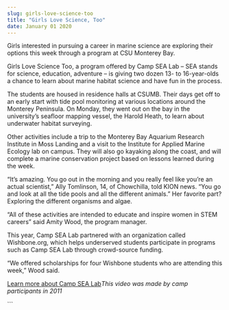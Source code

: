 ```yaml
---
slug: girls-love-science-too
title: "Girls Love Science, Too"
date: January 01 2020
---
```


 
<p>
  Girls interested in pursuing a career in marine science are exploring their
  options this week through a program at CSU Monterey Bay.
</p>
<p>
  Girls Love Science Too, a program offered by Camp SEA Lab – SEA stands for
  science, education, adventure – is giving two dozen 13- to 16-year-olds a
  chance to learn about marine habitat science and have fun in the process.
</p>
<p>
  The students are housed in residence halls at CSUMB. Their days get off to an
  early start with tide pool monitoring at various locations around the Monterey
  Peninsula. On Monday, they went out on the bay in the university’s seafloor
  mapping vessel, the Harold Heath, to learn about underwater habitat surveying.
</p>
<p>
  Other activities include a trip to the Monterey Bay Aquarium Research
  Institute in Moss Landing and a visit to the Institute for Applied Marine
  Ecology lab on campus. They will also go kayaking along the coast, and will
  complete a marine conservation project based on lessons learned during the
  week.
</p>
<p>
  “It’s amazing. You go out in the morning and you really feel like you’re an
  actual scientist,” Ally Tomlinson, 14, of Chowchilla, told KION news. “You go
  and look at all the tide pools and all the different animals.” Her favorite
  part? Exploring the different organisms and algae.
</p>
<p>
  “All of these activities are intended to educate and inspire women in STEM
  careers” said Amity Wood, the program manager.
</p>
<p>
  This year, Camp SEA Lab partnered with an organization called Wishbone.org,
  which helps underserved students participate in programs such as Camp SEA Lab
  through crowd-source funding.
</p>
<p>
  “We offered scholarships for four Wishbone students who are attending this
  week,” Wood said.
</p>
<p>
  <a href="https://www.campsealab.org">Learn more about Camp SEA Lab</a
  ><em>This video was made by camp participants in 2011</em>
</p>
<p></p>
```

